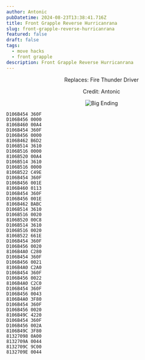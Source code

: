 ```yaml
---
author: Antonic
pubDatetime: 2024-08-23T13:38:41.716Z
title: Front Grapple Reverse Hurricanrana
slug: front-grapple-reverse-hurricanrana
featured: false
draft: false
tags:
  - move hacks
  - front grapple
description: Front Grapple Reverse Hurricanrana
---
```

<center>
Replaces: Fire Thunder Driver <p>
Credit: Antonic

![Big Ending](@assets/images/gifs/front-grapple-reverse-hurracanrana.gif)
</center>

```text
D106B454 360F
D106B456 0000
8106B460 00A4
D106B454 360F
D106B456 0000
8106B462 B6D2
D106B514 3610
D106B516 0000
8106B520 00A4
D106B514 3610
D106B516 0000
8106B522 C49E
D106B454 360F
D106B456 001E
8106B460 0113
D106B454 360F
D106B456 001E
8106B462 BABC
D106B514 3610
D106B516 0020
8106B520 00C8
D106B514 3610
D106B516 0020
8106B522 661E
D106B454 360F
D106B456 0020
8106B4A0 C280
D106B454 360F
D106B456 0021
8106B4A0 C2A0
D106B454 360F
D106B456 0022
8106B4A0 C2C0
D106B454 360F
D106B456 0043
8106B4A0 3F80
D106B454 360F
D106B456 0020
8106B49C 4220
D106B454 360F
D106B456 002A
8106B49C 3F80
81327098 0A00
8132709A 0044
8132709C 9C00
8132709E 0044
```
